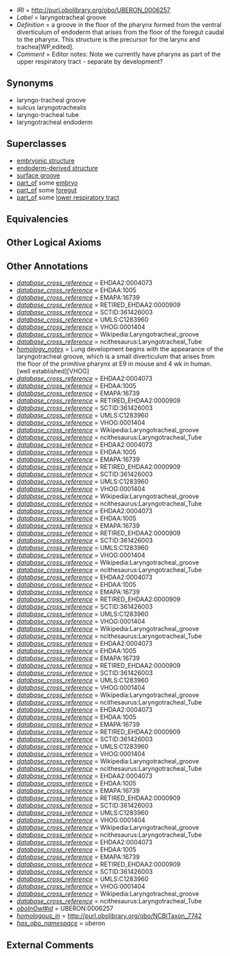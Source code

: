  * *IRI* = http://purl.obolibrary.org/obo/UBERON_0006257
 * *Label* = laryngotracheal groove
 * *Definition* = a groove in the floor of the pharynx formed from the ventral diverticulum of endoderm that arises from the floor of the foregut caudal to the pharynx. This structure is the precursor for the larynx and trachea[WP,edited].
 * *Comment* = Editor notes: Note we currently have pharynx as part of the upper respiratory tract - separate by development?

## Synonyms

 * laryngo-tracheal groove
 * sulcus laryngotrachealis
 * laryngo-tracheal tube
 * laryngotracheal endoderm

## Superclasses

 * [embryonic structure](../../UBERON/50/UBERON_0002050.md)
 * [endoderm-derived structure](../../UBERON/19/UBERON_0004119.md)
 * [surface groove](../../UBERON/46/UBERON_0006846.md)
 * [part_of](../../BFO/50/BFO_0000050.md) some [embryo](../../UBERON/22/UBERON_0000922.md)
 * [part_of](../../BFO/50/BFO_0000050.md) some [foregut](../../UBERON/41/UBERON_0001041.md)
 * [part_of](../../BFO/50/BFO_0000050.md) some [lower respiratory tract](../../UBERON/58/UBERON_0001558.md)

## Equivalencies


## Other Logical Axioms


## Other Annotations

 * *[database_cross_reference](../../ef/oboInOwl#hasDbXref.md)* = EHDAA2:0004073
 * *[database_cross_reference](../../ef/oboInOwl#hasDbXref.md)* = EHDAA:1005
 * *[database_cross_reference](../../ef/oboInOwl#hasDbXref.md)* = EMAPA:16739
 * *[database_cross_reference](../../ef/oboInOwl#hasDbXref.md)* = RETIRED_EHDAA2:0000909
 * *[database_cross_reference](../../ef/oboInOwl#hasDbXref.md)* = SCTID:361426003
 * *[database_cross_reference](../../ef/oboInOwl#hasDbXref.md)* = UMLS:C1283960
 * *[database_cross_reference](../../ef/oboInOwl#hasDbXref.md)* = VHOG:0001404
 * *[database_cross_reference](../../ef/oboInOwl#hasDbXref.md)* = Wikipedia:Laryngotracheal_groove
 * *[database_cross_reference](../../ef/oboInOwl#hasDbXref.md)* = ncithesaurus:Laryngotracheal_Tube
 * *[homology_notes](../../UBPROP/03/UBPROP_0000003.md)* = Lung development begins with the appearance of the laryngotracheal groove, which is a small diverticulum that arises from the floor of the primitive pharynx at E9 in mouse and 4 wk in human.[well established][VHOG]
 * *[database_cross_reference](../../ef/oboInOwl#hasDbXref.md)* = EHDAA2:0004073
 * *[database_cross_reference](../../ef/oboInOwl#hasDbXref.md)* = EHDAA:1005
 * *[database_cross_reference](../../ef/oboInOwl#hasDbXref.md)* = EMAPA:16739
 * *[database_cross_reference](../../ef/oboInOwl#hasDbXref.md)* = RETIRED_EHDAA2:0000909
 * *[database_cross_reference](../../ef/oboInOwl#hasDbXref.md)* = SCTID:361426003
 * *[database_cross_reference](../../ef/oboInOwl#hasDbXref.md)* = UMLS:C1283960
 * *[database_cross_reference](../../ef/oboInOwl#hasDbXref.md)* = VHOG:0001404
 * *[database_cross_reference](../../ef/oboInOwl#hasDbXref.md)* = Wikipedia:Laryngotracheal_groove
 * *[database_cross_reference](../../ef/oboInOwl#hasDbXref.md)* = ncithesaurus:Laryngotracheal_Tube
 * *[database_cross_reference](../../ef/oboInOwl#hasDbXref.md)* = EHDAA2:0004073
 * *[database_cross_reference](../../ef/oboInOwl#hasDbXref.md)* = EHDAA:1005
 * *[database_cross_reference](../../ef/oboInOwl#hasDbXref.md)* = EMAPA:16739
 * *[database_cross_reference](../../ef/oboInOwl#hasDbXref.md)* = RETIRED_EHDAA2:0000909
 * *[database_cross_reference](../../ef/oboInOwl#hasDbXref.md)* = SCTID:361426003
 * *[database_cross_reference](../../ef/oboInOwl#hasDbXref.md)* = UMLS:C1283960
 * *[database_cross_reference](../../ef/oboInOwl#hasDbXref.md)* = VHOG:0001404
 * *[database_cross_reference](../../ef/oboInOwl#hasDbXref.md)* = Wikipedia:Laryngotracheal_groove
 * *[database_cross_reference](../../ef/oboInOwl#hasDbXref.md)* = ncithesaurus:Laryngotracheal_Tube
 * *[database_cross_reference](../../ef/oboInOwl#hasDbXref.md)* = EHDAA2:0004073
 * *[database_cross_reference](../../ef/oboInOwl#hasDbXref.md)* = EHDAA:1005
 * *[database_cross_reference](../../ef/oboInOwl#hasDbXref.md)* = EMAPA:16739
 * *[database_cross_reference](../../ef/oboInOwl#hasDbXref.md)* = RETIRED_EHDAA2:0000909
 * *[database_cross_reference](../../ef/oboInOwl#hasDbXref.md)* = SCTID:361426003
 * *[database_cross_reference](../../ef/oboInOwl#hasDbXref.md)* = UMLS:C1283960
 * *[database_cross_reference](../../ef/oboInOwl#hasDbXref.md)* = VHOG:0001404
 * *[database_cross_reference](../../ef/oboInOwl#hasDbXref.md)* = Wikipedia:Laryngotracheal_groove
 * *[database_cross_reference](../../ef/oboInOwl#hasDbXref.md)* = ncithesaurus:Laryngotracheal_Tube
 * *[database_cross_reference](../../ef/oboInOwl#hasDbXref.md)* = EHDAA2:0004073
 * *[database_cross_reference](../../ef/oboInOwl#hasDbXref.md)* = EHDAA:1005
 * *[database_cross_reference](../../ef/oboInOwl#hasDbXref.md)* = EMAPA:16739
 * *[database_cross_reference](../../ef/oboInOwl#hasDbXref.md)* = RETIRED_EHDAA2:0000909
 * *[database_cross_reference](../../ef/oboInOwl#hasDbXref.md)* = SCTID:361426003
 * *[database_cross_reference](../../ef/oboInOwl#hasDbXref.md)* = UMLS:C1283960
 * *[database_cross_reference](../../ef/oboInOwl#hasDbXref.md)* = VHOG:0001404
 * *[database_cross_reference](../../ef/oboInOwl#hasDbXref.md)* = Wikipedia:Laryngotracheal_groove
 * *[database_cross_reference](../../ef/oboInOwl#hasDbXref.md)* = ncithesaurus:Laryngotracheal_Tube
 * *[database_cross_reference](../../ef/oboInOwl#hasDbXref.md)* = EHDAA2:0004073
 * *[database_cross_reference](../../ef/oboInOwl#hasDbXref.md)* = EHDAA:1005
 * *[database_cross_reference](../../ef/oboInOwl#hasDbXref.md)* = EMAPA:16739
 * *[database_cross_reference](../../ef/oboInOwl#hasDbXref.md)* = RETIRED_EHDAA2:0000909
 * *[database_cross_reference](../../ef/oboInOwl#hasDbXref.md)* = SCTID:361426003
 * *[database_cross_reference](../../ef/oboInOwl#hasDbXref.md)* = UMLS:C1283960
 * *[database_cross_reference](../../ef/oboInOwl#hasDbXref.md)* = VHOG:0001404
 * *[database_cross_reference](../../ef/oboInOwl#hasDbXref.md)* = Wikipedia:Laryngotracheal_groove
 * *[database_cross_reference](../../ef/oboInOwl#hasDbXref.md)* = ncithesaurus:Laryngotracheal_Tube
 * *[database_cross_reference](../../ef/oboInOwl#hasDbXref.md)* = EHDAA2:0004073
 * *[database_cross_reference](../../ef/oboInOwl#hasDbXref.md)* = EHDAA:1005
 * *[database_cross_reference](../../ef/oboInOwl#hasDbXref.md)* = EMAPA:16739
 * *[database_cross_reference](../../ef/oboInOwl#hasDbXref.md)* = RETIRED_EHDAA2:0000909
 * *[database_cross_reference](../../ef/oboInOwl#hasDbXref.md)* = SCTID:361426003
 * *[database_cross_reference](../../ef/oboInOwl#hasDbXref.md)* = UMLS:C1283960
 * *[database_cross_reference](../../ef/oboInOwl#hasDbXref.md)* = VHOG:0001404
 * *[database_cross_reference](../../ef/oboInOwl#hasDbXref.md)* = Wikipedia:Laryngotracheal_groove
 * *[database_cross_reference](../../ef/oboInOwl#hasDbXref.md)* = ncithesaurus:Laryngotracheal_Tube
 * *[database_cross_reference](../../ef/oboInOwl#hasDbXref.md)* = EHDAA2:0004073
 * *[database_cross_reference](../../ef/oboInOwl#hasDbXref.md)* = EHDAA:1005
 * *[database_cross_reference](../../ef/oboInOwl#hasDbXref.md)* = EMAPA:16739
 * *[database_cross_reference](../../ef/oboInOwl#hasDbXref.md)* = RETIRED_EHDAA2:0000909
 * *[database_cross_reference](../../ef/oboInOwl#hasDbXref.md)* = SCTID:361426003
 * *[database_cross_reference](../../ef/oboInOwl#hasDbXref.md)* = UMLS:C1283960
 * *[database_cross_reference](../../ef/oboInOwl#hasDbXref.md)* = VHOG:0001404
 * *[database_cross_reference](../../ef/oboInOwl#hasDbXref.md)* = Wikipedia:Laryngotracheal_groove
 * *[database_cross_reference](../../ef/oboInOwl#hasDbXref.md)* = ncithesaurus:Laryngotracheal_Tube
 * *[database_cross_reference](../../ef/oboInOwl#hasDbXref.md)* = EHDAA2:0004073
 * *[database_cross_reference](../../ef/oboInOwl#hasDbXref.md)* = EHDAA:1005
 * *[database_cross_reference](../../ef/oboInOwl#hasDbXref.md)* = EMAPA:16739
 * *[database_cross_reference](../../ef/oboInOwl#hasDbXref.md)* = RETIRED_EHDAA2:0000909
 * *[database_cross_reference](../../ef/oboInOwl#hasDbXref.md)* = SCTID:361426003
 * *[database_cross_reference](../../ef/oboInOwl#hasDbXref.md)* = UMLS:C1283960
 * *[database_cross_reference](../../ef/oboInOwl#hasDbXref.md)* = VHOG:0001404
 * *[database_cross_reference](../../ef/oboInOwl#hasDbXref.md)* = Wikipedia:Laryngotracheal_groove
 * *[database_cross_reference](../../ef/oboInOwl#hasDbXref.md)* = ncithesaurus:Laryngotracheal_Tube
 * *[oboInOwl#id](../../id/oboInOwl#id.md)* = UBERON:0006257
 * *[homologous_in](../../core#homologous/in/core#homologous_in.md)* = http://purl.obolibrary.org/obo/NCBITaxon_7742
 * *[has_obo_namespace](../../ce/oboInOwl#hasOBONamespace.md)* = uberon

## External Comments

